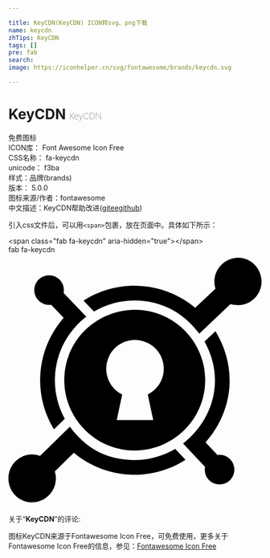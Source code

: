 ```yaml
---

title: KeyCDN(KeyCDN) ICON转svg、png下载
name: keycdn
zhTips: KeyCDN
tags: []
pre: fab
search: 
image: https://iconhelper.cn/svg/fontawesome/brands/keycdn.svg

---
```


# KeyCDN  <small style="font-size: 60%;font-weight: 100">KeyCDN</small>


<div class="detail-page">
<p>
<span><span class="badge-success badge">免费图标</span> </span>
<br/>
<span>
ICON库：
<span class="badge-secondary badge">Font Awesome Icon Free</span> 
</span>
<br/>
<span>
CSS名称：
<span class="badge-secondary badge">fa-keycdn</span> 
</span>
<br/>
<span>
unicode：
<span class="badge-secondary badge">f3ba</span> 
<copy-btn content='f3ba' btn-title=""></copy-btn>
<copy-btn :content='String.fromCodePoint(parseInt("f3ba", 16))' btn-title="复制U"></copy-btn>
</span><br/><span>样式：<span class="badge-light badge">品牌(brands)</span></span>
<br/>
<span>
版本：
<span class="badge-secondary badge">5.0.0</span> 
</span>
<br/>
<span>图标来源/作者：<span class="badge-light badge">fontawesome</span></span> 
<br/>
<span class="zh-detail">中文描述：<span class="badge-primary badge">KeyCDN</span><span class="help-link"><span>帮助改进</span>(<a href="https://gitee.com/liuwave/icon-helper/edit/master/json/fontawesome/brands/keycdn.json" target="_blank" rel="noopener noreferrer">gitee</a><a href="https://github.com/liuwave/icon-helper/edit/master/json/fontawesome/brands/keycdn.json" target="_blank" rel="noopener noreferrer">github</a></span>)</span><br/>
</p>
</div>
<div class="alert alert-dark">
  <i class="fab fa-keycdn fa-xs"></i>
  <i class="fab fa-keycdn fa-sm"></i>
  <i class="fab fa-keycdn fa-lg"></i>
  <i class="fab fa-keycdn fa-2x"></i>
  <i class="fab fa-keycdn fa-3x"></i>
  <i class="fab fa-keycdn fa-5x"></i>
  <i class="fab fa-keycdn fa-7x"></i>
</div>
<div>
  <p>引入css文件后，可以用<code>&lt;span&gt;</code>包裹，放在页面中。具体如下所示：    
  </p>
  <div class="alert alert-primary" style="font-size: 14px">
    &lt;span class="fab fa-keycdn" aria-hidden="true"&gt;&lt;/span&gt;
    <copy-btn content='<span class="fab fa-keycdn" aria-hidden="true"></span>'></copy-btn>
  </div>
  <div class="alert alert-secondary">
    <i class="fab fa-keycdn"
    style="font-size: 24px"
    aria-hidden="true"></i> fab fa-keycdn
    <copy-btn content="fab fa-keycdn" btn-title="复制图标名称"></copy-btn>
  </div>
</div>
<div id="svg" class="svg-wrap">
<svg xmlns="http://www.w3.org/2000/svg" viewBox="0 0 512 512"><path d="M63.8 409.3l60.5-59c32.1 42.8 71.1 66 126.6 67.4 30.5.7 60.3-7 86.4-22.4 5.1 5.3 18.5 19.5 20.9 22-32.2 20.7-69.6 31.1-108.1 30.2-43.3-1.1-84.6-16.7-117.7-44.4.3-.6-38.2 37.5-38.6 37.9 9.5 29.8-13.1 62.4-46.3 62.4C20.7 503.3 0 481.7 0 454.9c0-34.3 33.1-56.6 63.8-45.6zm354.9-252.4c19.1 31.3 29.6 67.4 28.7 104-1.1 44.8-19 87.5-48.6 121 .3.3 23.8 25.2 24.1 25.5 9.6-1.3 19.2 2 25.9 9.1 11.3 12 10.9 30.9-1.1 42.4-12 11.3-30.9 10.9-42.4-1.1-6.7-7-9.4-16.8-7.6-26.3-24.9-26.6-44.4-47.2-44.4-47.2 42.7-34.1 63.3-79.6 64.4-124.2.7-28.9-7.2-57.2-21.1-82.2l22.1-21zM104 53.1c6.7 7 9.4 16.8 7.6 26.3l45.9 48.1c-4.7 3.8-13.3 10.4-22.8 21.3-25.4 28.5-39.6 64.8-40.7 102.9-.7 28.9 6.1 57.2 20 82.4l-22 21.5C72.7 324 63.1 287.9 64.2 250.9c1-44.6 18.3-87.6 47.5-121.1l-25.3-26.4c-9.6 1.3-19.2-2-25.9-9.1-11.3-12-10.9-30.9 1.1-42.4C73.5 40.7 92.2 41 104 53.1zM464.9 8c26 0 47.1 22.4 47.1 48.3S490.9 104 464.9 104c-6.3.1-14-1.1-15.9-1.8l-62.9 59.7c-32.7-43.6-76.7-65.9-126.9-67.2-30.5-.7-60.3 6.8-86.2 22.4l-21.1-22C184.1 74.3 221.5 64 260 64.9c43.3 1.1 84.6 16.7 117.7 44.6l41.1-38.6c-1.5-4.7-2.2-9.6-2.2-14.5C416.5 29.7 438.9 8 464.9 8zM256.7 113.4c5.5 0 10.9.4 16.4 1.1 78.1 9.8 133.4 81.1 123.8 159.1-9.8 78.1-81.1 133.4-159.1 123.8-78.1-9.8-133.4-81.1-123.8-159.2 9.3-72.4 70.1-124.6 142.7-124.8zm-59 119.4c.6 22.7 12.2 41.8 32.4 52.2l-11 51.7h73.7l-11-51.7c20.1-10.9 32.1-29 32.4-52.2-.4-32.8-25.8-57.5-58.3-58.3-32.1.8-57.3 24.8-58.2 58.3zM256 160"/></svg>
</div>
<detail full-name='fa-keycdn'></detail>
<div class="icon-detail__container">
<p>关于“<b>KeyCDN</b>”的评论:</p>
</div>
<Vssue title="关于“KeyCDN”的评论" />    
<div><p>图标KeyCDN来源于Fontawesome Icon Free，可免费使用，更多关于  Fontawesome Icon Free的信息，参见：<a target="_blank" href="https://iconhelper.cn/fontawesome.html">Fontawesome Icon Free</a>
</p></div>
